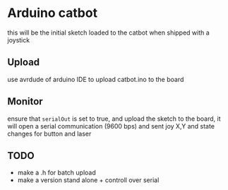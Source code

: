 # Arduino catbot

this will be the initial sketch loaded to the catbot when shipped with a joystick

## Upload

use avrdude of arduino IDE to upload catbot.ino to the board

## Monitor

ensure that ```serialOut``` is set to true, and upload the sketch to the board, it will open a serial communication (9600 bps) and sent joy X,Y and state changes for button and laser

## TODO

- make a .h for batch upload
- make a version stand alone + controll over serial
